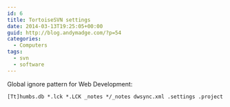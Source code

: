```yaml
---
id: 6
title: TortoiseSVN settings
date: 2014-03-13T19:25:05+00:00
guid: http://blog.andymadge.com/?p=54
categories:
  - Computers
tags:
  - svn
  - software
---
```

Global ignore pattern for Web Development:

```
[Tt]humbs.db *.lck *.LCK _notes */_notes dwsync.xml .settings .project
```